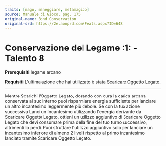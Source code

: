 ```yaml
---
traits: [mago, maneggiare, metamagico]
source: Manuale di Gioco, pag. 175
original-name: Bond Conservation
original-srd: https://2e.aonprd.com/Feats.aspx?ID=648
---
```


# Conservazione del Legame :1: - Talento 8

**Prerequisiti** legame arcano

**Requisiti** L'ultima azione che hai utilizzato è stata
[Scaricare Oggetto Legato](/azioni/classe/scaricare-oggetto-legato).

---

Mentre Scarichi l'Oggetto Legato, dosando con cura la carica arcana conservata
al suo interno puoi risparmiare energia sufficiente per lanciare un altro
incantesimo leggermente più debole. Se con la tua azione successiva Lanci un
Incantesimo utilizzando l'energia derivante da Scaricare Oggetto Legato, ottieni
un utilizzo aggiuntivo di Scaricare Oggetto Legato che devi consumare prima
della fine del tuo turno successivo, altrimenti lo perdi. Puoi sfruttare
l'utilizzo aggiuntivo solo per lanciare un incantesimo inferiore di almeno 2
livelli rispetto al primo incantesimo lanciato tramite Scaricare Oggetto Legato.
